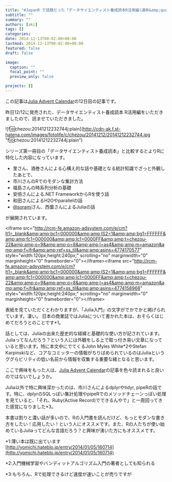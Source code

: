 ```yaml
---
title: "#JapanR で話題だった「データサイエンティスト養成読本R活用編(通称&amp;quot;Julia入門本&amp;quot;)」を読みました #JuliaAC"
subtitle: ""
summary: ""
authors: [aki]
tags: []
categories: 
date: 2014-12-13T00:02:00+00:00
lastmod: 2014-12-13T00:02:00+00:00
featured: false
draft: false

image:
  caption: ""
  focal_point: ""
  preview_only: false

projects: []
---
```

この記事は[Julia Advent Calendar](http://qiita.com/advent-calendar/2014/julialang)の12日目の記事です。

昨日12/12に発売された、データサイエンティスト養成読本 R活用編をいただきましたので、読ませていただきました。

![f:id:chezou:20141212232744j:plain](http://cdn-ak.f.st-hatena.com/images/fotolife/c/chezou/20141212/20141212232744.jpg &quot;f:id:chezou:20141212232744j:plain&quot;)

シリーズ第一冊目の「データサイエンティスト養成読本」と比較するとよりRに特化した内容になっています。

- 里さん、酒巻さんによる心構え的な話や基礎となる統計知識でざっと外観したあとで、
- 市川さんのRでのモダンな集計方法
- 福島さんの時系列分析の基礎
- 安倍さんによる.NET FrameworkからRを使う話
- 和田さんによるH2Oやparallelの話
- [@sorami](https://twitter.com/sorami)さん、西薗さんによるJuliaの話

が展開されています。

&lt;iframe src=&quot;http://rcm-fe.amazon-adsystem.com/e/cm?lt1=_blank&amp;amp;bc1=000000&amp;amp;IS2=1&amp;amp;bg1=FFFFFF&amp;amp;fc1=000000&amp;amp;lc1=0000FF&amp;amp;t=chezou-22&amp;amp;o=9&amp;amp;p=8&amp;amp;l=as4&amp;amp;m=amazon&amp;amp;f=ifr&amp;amp;ref=ss_til&amp;amp;asins=4774170577&quot; style=&quot;width:120px;height:240px;&quot; scrolling=&quot;no&quot; marginwidth=&quot;0&quot; marginheight=&quot;0&quot; frameborder=&quot;0&quot;&gt;&lt;/iframe&gt;&lt;iframe src=&quot;http://rcm-fe.amazon-adsystem.com/e/cm?lt1=_blank&amp;amp;bc1=000000&amp;amp;IS2=1&amp;amp;bg1=FFFFFF&amp;amp;fc1=000000&amp;amp;lc1=0000FF&amp;amp;t=chezou-22&amp;amp;o=9&amp;amp;p=8&amp;amp;l=as4&amp;amp;m=amazon&amp;amp;f=ifr&amp;amp;ref=ss_til&amp;amp;asins=4774158968&quot; style=&quot;width:120px;height:240px;&quot; scrolling=&quot;no&quot; marginwidth=&quot;0&quot; marginheight=&quot;0&quot; frameborder=&quot;0&quot;&gt;&lt;/iframe&gt;

表紙を見ていただくとわかりますが、「Julia入門」の文字がでかでかと掲げられています。凄い。 日本の商業誌ではJuliaについて書かれた本は、おそらくはじめてだろうとのことです\*1。

話としては、Juliaの出来た歴史的な経緯と基礎的な使い方が記されています。Juliaってなんだろう？という人には外観をしる上で取っ付き易い文章になっていると思います。特に本文中にでてくるJohn Myles White\*2やStefan Karpinskiなど、コアなコミッターの情報がちりばめられているのはJuliaというググらビリティの低い名前から情報を収集する重要な緒となると思います。

ここで興味をもった人は、[Julia Advent Calendar](http://qiita.com/advent-calendar/2014/julialang)の記事を色々読まれると良いのではないでしょうか。

Julia以外で特に興味深かったのは、市川さんによるdplyrやtidyr, pipeRの話です。特に、dplyrのSQLっぽい集計処理やpipeRでのメソッドチェーンっぽい処理を見ていると、「それ、Ruby(Active Record)でできるんやで」と一周回ってきた感覚になりました\*3。

本書は割りと濃い話が多いので、Rの入門書を読んだけど、もっとモダンな書き方をしたい！応用したい！という人にオススメです。また、Rの人たちが使い始めているJuliaってどんな言語だろう？と興味が湧いた方にもオススメです。

\*1:薄い本は既に出ています [http://yomichi.hateblo.jp/entry/2014/01/05/160714](http://yomichi.hateblo.jp/entry/2014/01/05/160714)

\*2:入門機械学習やバンディットアルゴリズム入門の著者としても知られる

\*3:もちろん、Rで処理できるけど速度が速いことが売りですが


